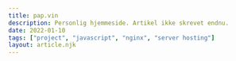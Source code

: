 ```yaml
---
title: pap.vin
description: Personlig hjemmeside. Artikel ikke skrevet endnu.
date: 2022-01-10
tags: ["project", "javascript", "nginx", "server hosting"]
layout: article.njk
---
```


